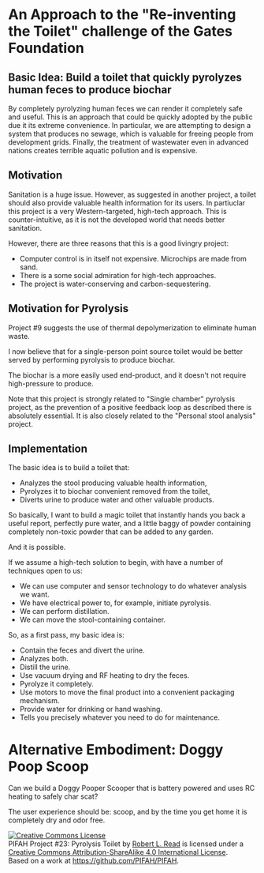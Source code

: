 # An Approach to the "Re-inventing the Toilet" challenge of the Gates Foundation

## Basic Idea: Build a toilet that quickly pyrolyzes human feces to produce biochar

By completely pyrolyzing human feces we can render it completely safe and useful. This is an approach that could
be quickly adopted by the public due it its extreme convenience. In particular, we are attempting to design a system
that produces no sewage, which is valuable for freeing people from development grids. Finally, the treatment of wastewater
even in advanced nations creates terrible aquatic pollution and is expensive.

## Motivation

Sanitation is a huge issue. However, as suggested in another project, a toilet should also provide valuable health
information for its users. In partiuclar this project is a very Western-targeted, high-tech approach. This is counter-intuitive,
as it is not the developed world that needs better sanitation.

However, there are three reasons that this is a good livingry project:
* Computer control is in itself not expensive. Microchips are made from sand.
* There is a some social admiration for high-tech approaches.
* The project is water-conserving and carbon-sequestering.

## Motivation for Pyrolysis

Project #9 suggests the use of thermal depolymerization to eliminate human waste.

I now believe that for a single-person point source toilet would be better served by performing pyrolysis to produce
biochar.

The biochar is a more easily used end-product, and it doesn't not require high-pressure to produce.

Note that this project is strongly related to "Single chamber" pyrolysis project, as the prevention of a positive feedback loop 
as described there is absolutely essential. It is also closely related to the "Personal stool analysis" project.

## Implementation

The basic idea is to build a toilet that:
* Analyzes the stool producing valuable health information,
* Pyrolyzes it to biochar convenient removed from the toilet,
* Diverts urine to produce water and other valuable products.

So basically, I want to build a magic toilet that instantly hands you back a useful report, perfectly pure water, and a little baggy of powder
containing completely non-toxic powder that can be added to any garden.

And it is possible.

If we assume a high-tech solution to begin, with have a number of techniques open to us:
* We can use computer and sensor technology to do whatever analysis we want.
* We have electrical power to, for example, initiate pyrolysis.
* We can perform distillation.
* We can move the stool-containing container.

So, as a first pass, my basic idea is:
* Contain the feces and divert the urine.
* Analyzes both.
* Distill the urine.
* Use vacuum drying and RF heating to dry the feces.
* Pyrolyze it completely.
* Use motors to move the final product into a convenient packaging mechanism.
* Provide water for drinking or hand washing.
* Tells you precisely whatever you need to do for maintenance.

# Alternative Embodiment: Doggy Poop Scoop

Can we build a Doggy Pooper Scooper that is battery powered and uses RC heating to safely char scat?

The user experience should be: scoop, and by the time you get home it is completely dry and odor free.

<a rel="license" href="http://creativecommons.org/licenses/by-sa/4.0/"><img alt="Creative Commons License" style="border-width:0" src="https://i.creativecommons.org/l/by-sa/4.0/88x31.png" /></a><br /><span xmlns:dct="http://purl.org/dc/terms/" href="http://purl.org/dc/dcmitype/Text" property="dct:title" rel="dct:type">PIFAH Project #23:  Pyrolysis Toilet</span> by <a xmlns:cc="http://creativecommons.org/ns#" href="https://github.com/PIFAH/PIFAH" property="cc:attributionName" rel="cc:attributionURL">Robert L. Read</a> is licensed under a <a rel="license" href="http://creativecommons.org/licenses/by-sa/4.0/">Creative Commons Attribution-ShareAlike 4.0 International License</a>.<br />Based on a work at <a xmlns:dct="http://purl.org/dc/terms/" href="https://github.com/PIFAH/PIFAH" rel="dct:source">https://github.com/PIFAH/PIFAH</a>. 

